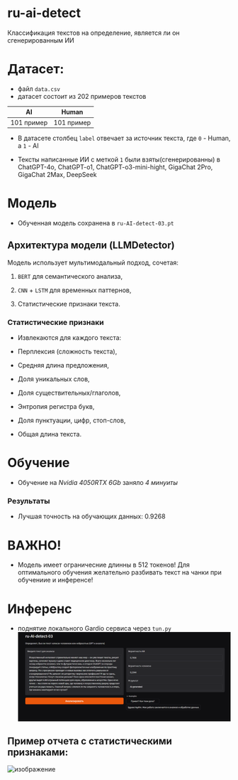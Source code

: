 # ru-ai-detect
Классификация текстов на определение, является ли он сгенерированным ИИ

# Датасет:
- файл `data.csv`
- датасет состоит из 202 примеров текстов

|     AI |    Human |
|------------|-------------|
| 101 пример | 101 пример |

- В датасете столбец `label` отвечает за источник текста, где `0` - Human, а `1` - AI

- Тексты написанные ИИ с меткой  `1` были взяты(сгенерированны) в ChatGPT-4o, ChatGPT-o1, ChatGPT-o3-mini-hight, GigaChat 2Pro, GigaChat 2Max, DeepSeek


# Модель
- Обученная модель сохранена в `ru-AI-detect-03.pt`

## Архитектура модели (LLMDetector)
Модель использует мультимодальный подход, сочетая:

1. `BERT` для семантического анализа,

2. `CNN` + `LSTM` для временных паттернов,

3. Статистические признаки текста.


### Статистические признаки
- Извлекаются для каждого текста:

- Перплексия (сложность текста),

- Средняя длина предложения,

- Доля уникальных слов,

- Доля существительных/глаголов,

- Энтропия регистра букв,

- Доля пунктуации, цифр, стоп-слов,

- Общая длина текста.

# Обучение
- Обучение на _Nvidia 4050RTX 6Gb_ заняло _4 минуиты_
### Результаты
- Лучшая точность на обучающих данных: 0.9268
# ВАЖНО!
- Модель имеет ограничесние длинны в 512 токенов! Для оптимального обучения желательно разбивать текст на чанки при обучениие и инференсе!
# Инференс
- поднятие локального Gardio сервиса через `tun.py`
![alt text](image.png)

## Пример отчета с статистическими признаками:
![изображение](https://github.com/user-attachments/assets/d3eb070d-58e3-4fea-9e91-48da99f33003)


